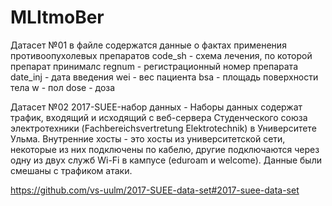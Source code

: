 # MLItmoBer

Датасет №01
в файле содержатся данные о фактах применения противоопухолевых препаратов
code_sh - схема лечения, по которой препарат принималс
regnum - регистрационный номер препарата
date_inj - дата введения
wei - вес пациента
bsa - площадь поверхности тела
w - пол
dose - доза

Датасет №02
2017-SUEE-набор данных - Наборы данных содержат трафик, входящий и исходящий с веб-сервера Студенческого союза электротехники (Fachbereichsvertretung Elektrotechnik) в Университете Ульма. 
Внутренние хосты - это хосты из университетской сети, некоторые из них подключены по кабелю, другие подключаются через одну из двух служб Wi-Fi в кампусе (eduroam и welcome). 
Данные были смешаны с трафиком атаки.

https://github.com/vs-uulm/2017-SUEE-data-set#2017-suee-data-set